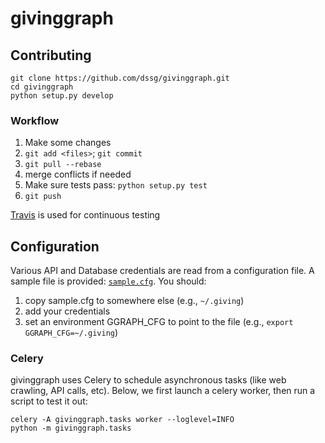 givinggraph
========

## Contributing

    git clone https://github.com/dssg/givinggraph.git
    cd givinggraph
    python setup.py develop

### Workflow
1. Make some changes
2. `git add <files>`; `git commit`
3. `git pull --rebase`
4. merge conflicts if needed
5. Make sure tests pass: `python setup.py test`
6. `git push`

[Travis](https://travis-ci.org/dssg/givinggraph) is used for continuous testing


## Configuration
Various API and Database credentials are read from a configuration file. A sample file is provided: [`sample.cfg`](https://github.com/dssg/givinggraph/blob/master/sample.cfg). You should:

1. copy sample.cfg to somewhere else (e.g., `~/.giving`)
2. add your credentials
3. set an environment GGRAPH_CFG to point to the file (e.g., `export GGRAPH_CFG=~/.giving`)


### Celery
givinggraph uses Celery to schedule asynchronous tasks (like web crawling, API calls, etc). Below, we first launch a celery worker, then run a script to test it out:

```
celery -A givinggraph.tasks worker --loglevel=INFO
python -m givinggraph.tasks
```

